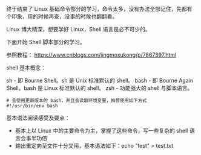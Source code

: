 终于结束了 Linux 基础命令部分的学习，命令太多，没有办法全部记住，先都有个印象，用的时候再查，没事的时候也翻翻看。

Linux 博大精深，想要学好 Linux，Shell 语言是必不可少的。

下面开始 Shell 脚本部分的学习。

参照教程：
https://www.cnblogs.com/jingmoxukong/p/7867397.html

shell 基本概念：

sh - 即 Bourne Shell。sh 是 Unix 标准默认的 shell。
bash - 即 Bourne Again Shell。bash 是 Linux 标准默认的 shell。
zsh - 功能强大的 shell 与脚本语言。

```
# 会使用更新版本的 bash，并且会读取环境变量，推荐使用如下方式
#!/usr/bin/env bash
```


基本语法阅读感受及要点：

- 基本上以 Linux 中的主要命令为主，掌握了这些命令，写一些复杂的 shell 语言会事半功倍
- 输出重定向至文件十分又用，基本语法如下：echo "test" > test.txt

